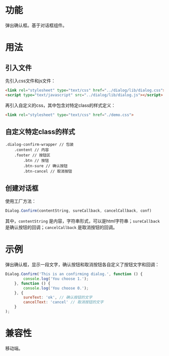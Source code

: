 # 功能

弹出确认框。基于对话框组件。

# 用法

## 引入文件

先引入css文件和js文件：

```html
<link rel="stylesheet" type="text/css" href="../dialog/lib/dialog.css">
<script type="text/javascript" src="../dialog/lib/dialog.js"></script>
```

再引入自定义的css，其中包含对特定class的样式定义：

```html
<link rel="stylesheet" type="text/css" href="./demo.css">
```

## 自定义特定class的样式

    .dialog-confirm-wrapper // 包装
        .content // 内容
        .footer // 按钮区
            .btn // 按钮
            .btn-sure // 确认按钮
            .btn-cancel // 取消按钮

## 创建对话框

使用工厂方法：

```js
Dialog.Confirm(contentString, sureCallback, cancelCallback, conf)
```

其中，`contentString` 是内容，字符串形式，可以是html字符串；`sureCallback` 是确认按钮的回调；`cancelCallback` 是取消按钮的回调。

# 示例

弹出确认框，显示一段文字，确认按钮和取消按钮各自定义了按钮文字和回调：

```js
Dialog.Confirm('This is an confirming dialog.', function () {
        console.log('You choose 1.');
    }, function () {
        console.log('You choose 0.');
    }, {
        sureText: 'ok', // 确认按钮的文字
        cancelText: 'cancel' // 取消按钮的文字
    }
);
```

# 兼容性

移动端。
